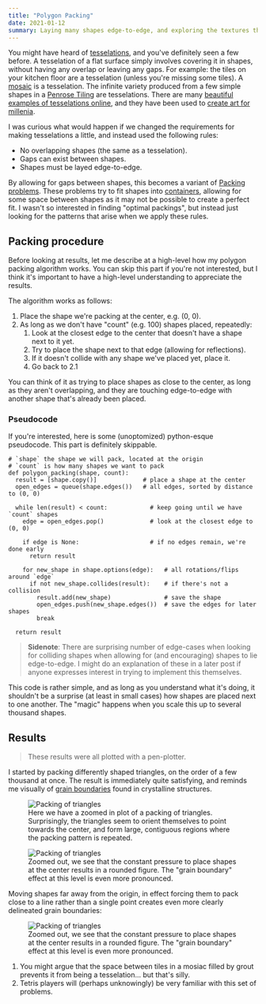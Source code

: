 ```yaml
---
title: "Polygon Packing"
date: 2021-01-12
summary: Laying many shapes edge-to-edge, and exploring the textures they create.
---
```


You might have heard of
[tesselations](https://en.wikipedia.org/wiki/Tessellation), and you've
definitely seen a few before. A tesselation of a flat surface simply involves
covering it in shapes, without having any overlap or leaving any gaps. For
example: the tiles on your kitchen floor are a tesselation (unless you're
missing some tiles). A <a aria-describedby="footnote-label"
href="#mosiac">mosaic</a> is a tesselation. The infinite variety produced from
a few simple shapes in a [Penrose
Tiling](https://mathworld.wolfram.com/PenroseTiles.html) are tesselations.
There are many [beautiful examples of tesselations
online](https://www.widewalls.ch/magazine/tessellation-mathematics-method-art),
and they have been used to [create art for
millenia](https://www.britannica.com/art/mosaic-art).

I was curious what would happen if we changed the requirements for making
tesselations a little, and instead used the following rules:

* No overlapping shapes (the same as a tesselation).
* Gaps can exist between shapes.
* Shapes must be layed edge-to-edge.

By allowing for gaps between shapes, this becomes a variant of [Packing
problems](https://en.wikipedia.org/wiki/Packing_problems). These problems try
to fit shapes into <a aria-describedby="footnote-label"
href="#tetris">containers</a>, allowing for some space between shapes as it may
not be possible to create a perfect fit. I wasn't so interested in finding
"optimal packings", but instead just looking for the patterns that arise when
we apply these rules.

## Packing procedure

Before looking at results, let me describe at a high-level how my polygon
packing algorithm works. You can skip this part if you're not interested, but I
think it's important to have a high-level understanding to appreciate the
results. 

The algorithm works as follows: 

1. Place the shape we're packing at the center, e.g. (0, 0).
2. As long as we don't have "count" (e.g. 100) shapes placed, repeatedly:
    1. Look at the closest edge to the center that doesn't have a shape next to
       it yet.
    2. Try to place the shape next to that edge (allowing for reflections).
    3. If it doesn't collide with any shape we've placed yet, place it.
    4. Go back to 2.1

You can think of it as trying to place shapes as close to the center, as long
as they aren't overlapping, and they are touching edge-to-edge with another
shape that's already been placed.

### Pseudocode 

If you're interested, here is some (unoptomized) python-esque pseudocode. This
part is definitely skippable.

```
# `shape` the shape we will pack, located at the origin
# `count` is how many shapes we want to pack
def polygon_packing(shape, count):
  result = [shape.copy()]             # place a shape at the center
  open_edges = queue(shape.edges())   # all edges, sorted by distance to (0, 0)

  while len(result) < count:            # keep going until we have `count` shapes
    edge = open_edges.pop()             # look at the closest edge to (0, 0)

    if edge is None:                    # if no edges remain, we're done early
      return result

    for new_shape in shape.options(edge):   # all rotations/flips around `edge`
      if not new_shape.collides(result):    # if there's not a collision
        result.add(new_shape)               # save the shape
        open_edges.push(new_shape.edges())  # save the edges for later shapes
        break

  return result
```

> __Sidenote__: There are surprising number of edge-cases when looking for 
> colliding shapes when allowing for (and encouraging) shapes to lie
> edge-to-edge. I might do an explanation of these in a later post if anyone
> expresses interest in trying to implement this themselves.

This code is rather simple, and as long as you understand what it's doing, it
shouldn't be a surprise (at least in small cases) how shapes are placed next to
one another.  The "magic" happens when you scale this up to several thousand
shapes.

## Results

> These results were all plotted with a pen-plotter.

I started by packing differently shaped triangles, on the order of a few
thousand at once. The result is immediately quite satisfying, and reminds me
visually of [grain
boundaries](https://en.wikipedia.org/wiki/Grain_boundary) found in crystalline
structures.

<figure class="art">
  <img src="/img/art/polygon-packing/triangle-zoom.jpg" alt="Packing of triangles">
  <figcaption>Here we have a zoomed in plot of a packing of triangles. Surprisingly, the triangles seem to orient themselves to point towards the center, and form large, contiguous regions where the packing pattern is repeated. </figcaption>
</figure>

<figure class="art">
  <img src="/img/art/polygon-packing/triangle-round.jpg" alt="Packing of triangles">
  <figcaption>Zoomed out, we see that the constant pressure to place shapes at
  the center results in a rounded figure. The "grain boundary" effect at this
  level is even more pronounced.</figcaption>
</figure>

Moving shapes far away from the origin, in effect forcing them to pack close
to a line rather than a single point creates even more clearly delineated grain
boundaries:

<figure class="art">
  <img src="/img/art/polygon-packing/triangle-flat.jpg" alt="Packing of triangles">
  <figcaption>Zoomed out, we see that the constant pressure to place shapes at
  the center results in a rounded figure. The "grain boundary" effect at this
  level is even more pronounced.</figcaption>
</figure>


<footer>
  <ol>
	<li id="mosaic">
	  You might argue that the space between tiles in a mosiac filled by grout
      prevents it from being a tesselation... but that's silly.
	</li>
	<li id="tetris">
	  Tetris players will (perhaps unknowingly) be very familiar with this set
      of problems.
	</li>
  </ol>
</footer>
